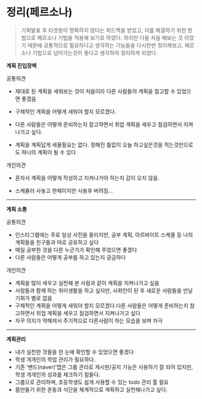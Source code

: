 # 정리(페르소나)

> 기획발표 후 타겟층이 명확하지 않다는 피드백을 받았고, 이를 해결하기 위한 방법으로 페르소나 기법을 적용해 보기로 하였다. 하지만 다들 처음 해보는 것 이었기 때문에 공통적으로 필요하다고 생각하는 기능들을 다시한번 정리해보고, 페르소나 기법으로 넘어가는것이 좋다고 생각하여 정리하게 되었다. 

 

**계획 진입장벽**

공통의견

* 제대로 된 계획을 세워보는 것이 처음이라 다른 사람들의 계획을 참고할 수 있었으면 좋겠음
* 구체적인 계획을 어떻게 세워야 할지 모르겠다.
* 다른 사람들은 어떻게 준비하는지 참고하면서 취업 계획을 세우고 점검하면서 지켜나가고 싶다.

* 계획을 계획답게 세울필요는 없다. 정해진 틀없이 오늘 하고싶은것을 적는것만으로도 하나의 계획이 될 수 있다

개인의견

* 혼자서 계획을 어떻게 작성하고 지켜나가야 하는지 감이 오지 않음.

* 스케쥴러 사놓고 한페이지만 사용후 버려짐...



---

**계획 소통**

공통의견

* 인스타그램에는 주로 일상 사진을 올리지만, 공부 계획, 아르바이트 스케줄 등 나의 계획들을 친구들과 따로 공유하고 싶다
* 매일 공부한 것을 다른 누군가가 확인해 주었으면 좋겠다
* 다른 사람들은 어떻게 공부를 하고 있는지 궁금하다 

개인의견

* 계획을 많이 세우고 실천해 본 사람과 같이 계획을 지켜나가고 싶음
* 사람들과 함께 하는 취미생활을 하고 싶지만, 사회인이 된 후 새로운 사람들을 만날 기회가 별로 없음
* 구체적인 계획을 어떻게 세워야 할지 모르겠다.다른 사람들은 어떻게 준비하는지 참고하면서 취업 계획을 세우고 점검하면서 지켜나가고 싶다
*  자꾸 의지가 약해져서 주기적으로 다른사람이 하는 모습을 보며 자극



---

**계획관리**

* 내가 실천한 것들을 한 눈에 확인할 수 있었으면 좋겠다
* 학생 개개인의 학업 관리가 필요하다.
* 기존 ‘밴드(naver)’앱은 그룹 관리로 게시판/공지 기능은 사용하기 잘 되어 있지만, 학생 개개인의 성과를 체크하기 힘들다.
* 그룹으로 관리하며, 초등학생도 쉽게 사용할 수 있는 todo 관리 툴 필요
* 몸만들기 위한 운동과 식단을 체계적으로 계획하고 실천해나가고 싶다.